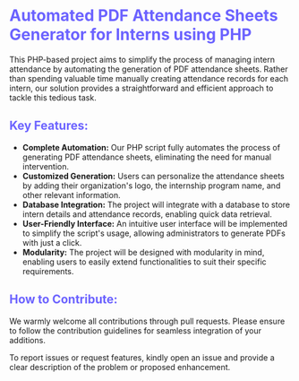 <h1 style="color:#6c63ff;">Automated PDF Attendance Sheets Generator for Interns using PHP</h1>

<p>
    This PHP-based project aims to simplify the process of managing intern attendance by automating the generation of PDF attendance sheets. Rather than spending valuable time manually creating attendance records for each intern, our solution provides a straightforward and efficient approach to tackle this tedious task.
</p>

<h2 style="color:#6c63ff;">Key Features:</h2>
<ul>
    <li><strong>Complete Automation:</strong> Our PHP script fully automates the process of generating PDF attendance sheets, eliminating the need for manual intervention.</li>
    <li><strong>Customized Generation:</strong> Users can personalize the attendance sheets by adding their organization's logo, the internship program name, and other relevant information.</li>
    <li><strong>Database Integration:</strong> The project will integrate with a database to store intern details and attendance records, enabling quick data retrieval.</li>
    <li><strong>User-Friendly Interface:</strong> An intuitive user interface will be implemented to simplify the script's usage, allowing administrators to generate PDFs with just a click.</li>
    <li><strong>Modularity:</strong> The project will be designed with modularity in mind, enabling users to easily extend functionalities to suit their specific requirements.</li>
</ul>

<h2 style="color:#6c63ff;">How to Contribute:</h2>
<p>
    We warmly welcome all contributions through pull requests. Please ensure to follow the contribution guidelines for seamless integration of your additions.
</p>
<p>
    To report issues or request features, kindly open an issue and provide a clear description of the problem or proposed enhancement.
</p>

